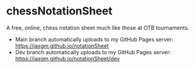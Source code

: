 # chessNotationSheet
A free, online, chess notation sheet much like those at OTB tournaments.

- Main branch automatically uploads to my GitHub Pages server: https://jaxgm.github.io/notationSheet
- Dev branch automatically uploads to my GitHub Pages server: https://jaxgm.github.io/notationSheet/dev
